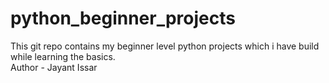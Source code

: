 # python_beginner_projects
This git repo contains my beginner level python projects which i have build while learning the basics.
<br>
Author - Jayant Issar 
